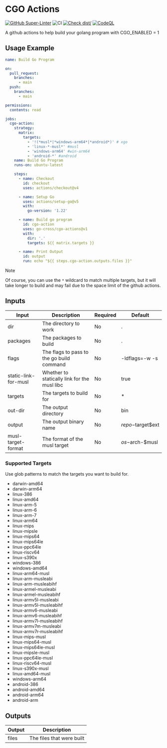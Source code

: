 # CGO Actions

[![GitHub Super-Linter](https://github.com/go-cross/cgo-actions/actions/workflows/linter.yml/badge.svg)](https://github.com/super-linter/super-linter)
![CI](https://github.com/go-cross/cgo-actions/actions/workflows/test-actions.yml/badge.svg)
[![Check dist/](https://github.com/go-cross/cgo-actions/actions/workflows/check-dist.yml/badge.svg)](https://github.com/go-cross/cgo-actions/actions/workflows/check-dist.yml)
[![CodeQL](https://github.com/go-cross/cgo-actions/actions/workflows/codeql-analysis.yml/badge.svg)](https://github.com/go-cross/cgo-actions/actions/workflows/codeql-analysis.yml)

A github actions to help build your golang program with CGO_ENABLED = 1

## Usage Example

```yaml
name: Build Go Program

on:
  pull_request:
    branches:
      - main
  push:
    branches:
      - main

permissions:
  contents: read

jobs:
  cgo-action:
    strategy:
      matrix:
        targets:
          - '!(*musl*|*windows-arm64*|*android*)' # xgo
          - 'linux-*-musl*' #musl
          - 'windows-arm64' #win-arm64
          - 'android-*' #android
    name: Build Go Program
    runs-on: ubuntu-latest

    steps:
      - name: Checkout
        id: checkout
        uses: actions/checkout@v4

      - name: Setup Go
        uses: actions/setup-go@v5
        with:
          go-version: '1.22'

      - name: Build go program
        id: cgo-action
        uses: go-cross/cgo-actions@v1
        with:
          dir: '.'
          targets: ${{ matrix.targets }}

      - name: Print Output
        id: output
        run: echo "${{ steps.cgo-action.outputs.files }}"
```

> [!NOTE]
>
> Of course, you can use the `*` wildcard to match multiple targets, but it will
> take longer to build and may fail due to the space limit of the github
> actions.

## Inputs

| Input                | Description                                  | Required | Default           |
| -------------------- | -------------------------------------------- | -------- | ----------------- |
| dir                  | The directory to work                        | No       | .                 |
| packages             | The packages to build                        | No       | .                 |
| flags                | The flags to pass to the go build command    | No       | -ldflags=-w -s    |
| static-link-for-musl | Whether to statically link for the musl libc | No       | true              |
| targets              | The targets to build for                     | No       | \*                |
| out-dir              | The output directory                         | No       | bin               |
| output               | The output binary name                       | No       | $repo-$target$ext |
| musl-target-format   | The format of the musl target                | No       | $os-$arch-$musl   |

### Supported Targets

Use glob patterns to match the targets you want to build for.

- darwin-amd64
- darwin-arm64
- linux-386
- linux-amd64
- linux-arm-5
- linux-arm-6
- linux-arm-7
- linux-arm64
- linux-mips
- linux-mipsle
- linux-mips64
- linux-mips64le
- linux-ppc64le
- linux-riscv64
- linux-s390x
- windows-386
- windows-amd64
- linux-arm64-musl
- linux-arm-musleabi
- linux-arm-musleabihf
- linux-armel-musleabi
- linux-armel-musleabihf
- linux-armv5l-musleabi
- linux-armv5l-musleabihf
- linux-armv6-musleabi
- linux-armv6-musleabihf
- linux-armv7l-musleabihf
- linux-armv7m-musleabi
- linux-armv7r-musleabihf
- linux-mips-musl
- linux-mips64-musl
- linux-mips64le-musl
- linux-mipsle-musl
- linux-ppc64le-musl
- linux-riscv64-musl
- linux-s390x-musl
- linux-amd64-musl
- windows-arm64
- android-386
- android-amd64
- android-arm64
- android-arm

## Outputs

| Output | Description               |
| ------ | ------------------------- |
| files  | The files that were built |
